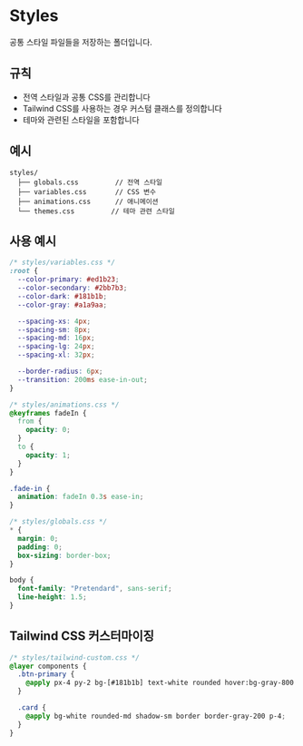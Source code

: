 # Styles

공통 스타일 파일들을 저장하는 폴더입니다.

## 규칙

- 전역 스타일과 공통 CSS를 관리합니다
- Tailwind CSS를 사용하는 경우 커스텀 클래스를 정의합니다
- 테마와 관련된 스타일을 포함합니다

## 예시

```
styles/
  ├── globals.css         // 전역 스타일
  ├── variables.css       // CSS 변수
  ├── animations.css      // 애니메이션
  └── themes.css         // 테마 관련 스타일
```

## 사용 예시

```css
/* styles/variables.css */
:root {
  --color-primary: #ed1b23;
  --color-secondary: #2bb7b3;
  --color-dark: #181b1b;
  --color-gray: #a1a9aa;

  --spacing-xs: 4px;
  --spacing-sm: 8px;
  --spacing-md: 16px;
  --spacing-lg: 24px;
  --spacing-xl: 32px;

  --border-radius: 6px;
  --transition: 200ms ease-in-out;
}

/* styles/animations.css */
@keyframes fadeIn {
  from {
    opacity: 0;
  }
  to {
    opacity: 1;
  }
}

.fade-in {
  animation: fadeIn 0.3s ease-in;
}

/* styles/globals.css */
* {
  margin: 0;
  padding: 0;
  box-sizing: border-box;
}

body {
  font-family: "Pretendard", sans-serif;
  line-height: 1.5;
}
```

## Tailwind CSS 커스터마이징

```css
/* styles/tailwind-custom.css */
@layer components {
  .btn-primary {
    @apply px-4 py-2 bg-[#181b1b] text-white rounded hover:bg-gray-800 transition-colors;
  }

  .card {
    @apply bg-white rounded-md shadow-sm border border-gray-200 p-4;
  }
}
```
